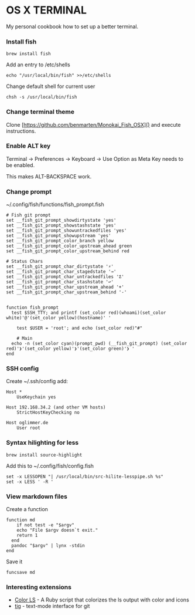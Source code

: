 # OS X TERMINAL

My personal cookbook how to set up a better terminal.

### Install fish

``brew install fish``

Add an entry to /etc/shells

``echo "/usr/local/bin/fish" >>/etc/shells``

Change default shell for current user

``chsh -s /usr/local/bin/fish``

### Change terminal theme

Clone [https://github.com/benmarten/Monokai_Fish_OSX]() and execute instructions.

### Enable ALT key

Terminal -> Preferences -> Keyboard -> Use Option as Meta Key needs to be enabled.

This makes ALT-BACKSPACE work.

### Change prompt

~/.config/fish/functions/fish_prompt.fish

```
# Fish git prompt
set __fish_git_prompt_showdirtystate 'yes'
set __fish_git_prompt_showstashstate 'yes'
set __fish_git_prompt_showuntrackedfiles 'yes'
set __fish_git_prompt_showupstream 'yes'
set __fish_git_prompt_color_branch yellow
set __fish_git_prompt_color_upstream_ahead green
set __fish_git_prompt_color_upstream_behind red

# Status Chars
set __fish_git_prompt_char_dirtystate '⚡'
set __fish_git_prompt_char_stagedstate '→'
set __fish_git_prompt_char_untrackedfiles '☡'
set __fish_git_prompt_char_stashstate '↩'
set __fish_git_prompt_char_upstream_ahead '+'
set __fish_git_prompt_char_upstream_behind '-'


function fish_prompt
  test $SSH_TTY; and printf (set_color red)(whoami)(set_color white)'@'(set_color yellow)(hostname)' '

    test $USER = 'root'; and echo (set_color red)"#"

    # Main
  echo -n (set_color cyan)(prompt_pwd) (__fish_git_prompt) (set_color red)'❯'(set_color yellow)'❯'(set_color green)'❯ '
end
```

### SSH config

Create ~/.ssh/config add:

```
Host *
	UseKeychain yes

Host 192.168.34.2 (and other VM hosts)
	StrictHostKeyChecking no
	
Host oglimmer.de
	User root
```

### Syntax hilighting for less

``brew install source-highlight``

Add this to ~/.config/fish/config.fish

```
set -x LESSOPEN "| /usr/local/bin/src-hilite-lesspipe.sh %s"
set -x LESS ' -R '
```

### View markdown files

Create a function

```
function md
	if not test -e "$argv"
    echo "File $argv doesn`t exit."
    return 1
  end
  pandoc "$argv" | lynx -stdin
end
```

Save it

``funcsave md``

### Interesting extensions

* [Color LS](https://github.com/athityakumar/colorls) - A Ruby script that colorizes the ls output with color and icons
* [tig](https://jonas.github.io/tig) - text-mode interface for git